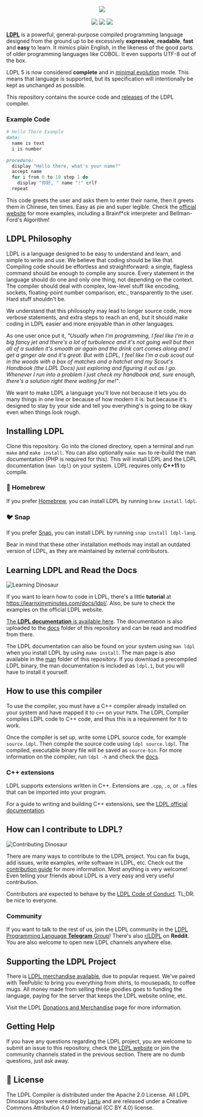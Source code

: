 
<p align="center">
  <img src="https://github.com/Lartu/ldpl/blob/master/images/ldpl-4.0-logo.png">
  <br><br>
  <img src="https://img.shields.io/badge/release-LDPL_5.1.0_'Groovy_Gualicho'-green.svg">
  <img src="https://img.shields.io/badge/license-Apache_2.0-orange">
  <!--<img src="https://github.com/Lartu/ldpl/actions/workflows/clang-format-check.yml/badge.svg">-->
  <a href="t.me/ldpllang"><img src="https://img.shields.io/badge/-LDPL_on_Telegram-red?color=blue&logo=telegram&logoColor=white"></a>
</p>

[**LDPL**](https://www.ldpl-lang.org/) is a powerful, general-purpose compiled programming language designed
from the ground up to be excessively **expressive**, **readable**, **fast** and **easy** to learn.
It mimics plain English, in the likeness of the good parts of older programming languages like COBOL.
It even supports UTF-8 out of the box.

LDPL 5 is now considered **complete** and in [minimal evolution](https://tratt.net/laurie/blog/2023/how_big_should_a_programming_language_be.html) mode.
This means that language is supported, but its specification will intentionally be kept as unchanged as possible.

This repository contains the source code and [releases](https://github.com/Lartu/ldpl/releases) of the LDPL compiler.

### Example Code

```ruby
# Hello There Example
data: 
  name is text
  i is number
  
procedure: 
  display "Hello there, what's your name?"
  accept name
  for i from 0 to 10 step 1 do
    display "你好, " name "!" crlf
  repeat
```

This code greets the user and asks them to enter their name, then it greets them in Chinese, ten times. Easy as pie and super legible.
Check the [official website](https://www.ldpl-lang.org/) for more examples,
including a Brainf*ck interpreter and Bellman-Ford's Algorithm!

## LDPL Philosophy

LDPL is a language designed to be easy to understand and learn, and simple to write and use.
We believe that coding should be like that.
Compiling code should be effortless and straightforward: a single, flagless command should be enough to compile any source.
Every statement in the language should do one and only one thing, not depending on the context.
The compiler should deal with complex, low-level stuff like encoding, sockets, floating-point number comparison, etc., transparently to the user.
Hard stuff shouldn't be.

We understand that this philosophy may lead to longer source code, more verbose statements, and extra steps to reach an end,
but it should make coding in LDPL easier and more enjoyable than in other languages.

As one user once put it, *"Usually when I'm programming, I feel like I'm in a big fancy jet and there's a lot of turbulence
and it's not going well but then all of a sudden it's smooth air again and the drink cart comes along and I get a ginger
ale and it's great. But with LDPL, I feel like I'm a cub scout out in the woods with a box of matches and a hatchet and
my Scout's Handbook (the LDPL Docs) just exploring and figuring it out as I go. Whenever I run into a problem I just check
my handbook and, sure enough, there's a solution right there waiting for me!"*.

We want to make LDPL a language you'll love not because it lets you do many things in one line or because of how modern it is:
but because it's designed to stay by your side and tell you everything's is going to be okay even when things look rough.

## Installing LDPL

Clone this repository. Go into the cloned directory, open a terminal and run `make` and `make install`.
You can also optionally `make man` to re-build the man documentation (PHP is required for this).
This will install LDPL and the LDPL documentation (`man ldpl`) on your system.
LDPL requires only **C++11** to compile.

### 🍺 Homebrew

If you prefer [Homebrew](https://brew.sh), you can install LDPL by running `brew install ldpl`.


### 🐦 Snap

If you prefer [Snap](https://snapcraft.io/), you can install LDPL by running `snap install ldpl-lang`.

Bear in mind that these other installation methods may install an outdated version of LDPL, as they are maintained by external contributors.


## Learning LDPL and Read the Docs

![Learning Dinosaur](https://github.com/Lartu/ldpl/blob/master/images/reference-logo.png)

If you want to learn how to code in LDPL, there's a little **tutorial** at https://learnxinyminutes.com/docs/ldpl/.
Also, be sure to check the examples on the official LDPL website.

[The **LDPL documentation** is available here](https://docs.ldpl-lang.org/).
The documentation is also uploaded to the [docs](docs) folder of this repository and can be read and modified from there.

The LDPL documentation can also be found on your system using `man ldpl` when you install LDPL by using `make install`.
The man page is also available in the [man](/man) folder of this repository.
If you download a precompiled LDPL binary, the man documentation is included as `ldpl.1`, but you will have to install it yourself.

## How to use this compiler

To use the compiler, you must have a C++ compiler already installed on your system and have mapped it to `c++` on your `PATH`.
The LDPL Compiler compiles LDPL code to C++ code, and thus this is a requirement for it to work.

Once the compiler is set up, write some LDPL source code, for example `source.ldpl`.
Then compile the source code using `ldpl source.ldpl`. The compiled, executable binary file will be saved as `source-bin`.
For more information on the compiler, run `ldpl -h` and check the [docs](https://docs.ldpl-lang.org/#the-ldpl-compiler).

### C++ extensions

LDPL supports extensions written in C++. Extensions are `.cpp`, `.o`, or `.a` files that can be imported into your program.

For a guide to writing and building C++ extensions, see the [LDPL official documentation](https://docs.ldpl-lang.org/cppext/).

## How can I contribute to LDPL?

![Contributing Dinosaur](https://github.com/Lartu/ldpl/blob/master/images/tutorial-logo.png)

There are many ways to contribute to the LDPL project. You can fix bugs, add issues, write examples, write software in LDPL, etc.
Check out the [contribution guide](https://www.ldpl-lang.org/contribute.html) for more information. Most anything is very welcome!
Even telling your friends about LDPL is a very easy and very useful contribution.

Contributors are expected to behave by the [LDPL Code of Conduct](https://www.ldpl-lang.org/conduct.html). TL;DR: be nice to everyone.

### Community

If you want to talk to the rest of us, join the LDPL community in the [LDPL Programming Language **Telegram** Group](https://t.me/ldpllang)!
There's also [r/LDPL](https://reddit.com/r/LDPL) on **Reddit**.
You are also welcome to open new LDPL channels anywhere else.

## Supporting the LDPL Project

There is [LDPL merchandise available](https://www.teepublic.com/user/lartu), due to popular request.
We've paired with TeePublic to bring you everything from shirts, to mousepads, to coffee mugs.
All money made from selling these goodies goes to funding the language, paying for the server that keeps the LDPL website online, etc.

Visit the LDPL [Donations and Merchandise](https://www.ldpl-lang.org/support.html) page for more information.

## Getting Help

If you have any questions regarding the LDPL project, you are welcome to submit an issue to this repository,
check the [LDPL website](https://www.ldpl-lang.org) or join the community channels stated in the previous section.
There are no dumb questions, just ask away.

## 📜 License

The LDPL Compiler is distributed under the Apache 2.0 License.
All LDPL Dinosaur logos were created by [Lartu](https://github.com/Lartu) and are released under a Creative Commons
Attribution 4.0 International (CC BY 4.0) license.
